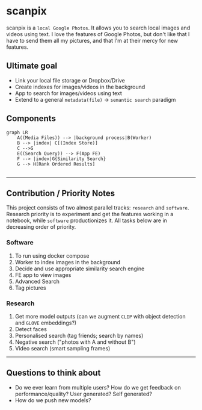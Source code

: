 # scanpix

scanpix is a `local Google Photos`. It allows you to search local images and videos using text. I love the features of Google Photos, but don't like that I have to send them all my pictures, and that I'm at their mercy for new features.

## Ultimate goal
- Link your local file storage or Dropbox/Drive 
- Create indexes for images/videos in the background
- App to search for images/videos using text
- Extend to a general `metadata(file)` -> `semantic search` paradigm

## Components

```mermaid
graph LR
    A((Media Files)) --> |background process|B(Worker)
    B --> |index| C[(Index Store)]
    C -->G
    E((Search Query)) --> F(App FE)
    F --> |index|G{Similarity Search}
    G --> H[Rank Ordered Results]
    
```
---
## Contribution / Priority Notes

This project consists of two almost parallel tracks: `research` and `software`. Research priority is to experiment and get the features working in a notebook, while `software` productionizes it. All tasks below are in decreasing order of priority.

### Software
1. To run using docker compose
2. Worker to index images in the background
3. Decide and use appropriate similarity search engine
4. FE app to view images
5. Advanced Search
6. Tag pictures

### Research
1. Get more model outputs (can we augment `CLIP` with object detection and `GLOVE` embeddings?)
2. Detect faces
3. Personalised search (tag friends; search by names)
4. Negative search ("photos with A and without B")
5. Video search (smart sampling frames)

---
## Questions to think about
- Do we ever learn from multiple users? How do we get feedback on performance/quality? User generated? Self generated?
- How do we push new models?